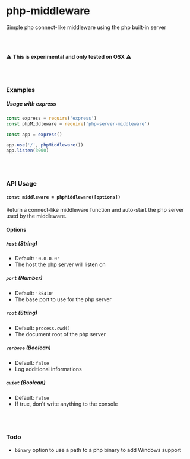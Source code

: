 # php-middleware
Simple php connect-like middleware using the php built-in server

<br><br>

:warning: __This is experimental and only tested on OSX__ :warning:

<br><br>

### Examples

##### Usage with express
```js
const express = require('express')
const phpMiddleware = require('php-server-middleware')

const app = express()

app.use('/', phpMiddleware())
app.listen(3000)

```

<br><br>

### API Usage
#### `const middleware = phpMiddleware([options])`
Return a connect-like middleware function and auto-start the php server used by the middleware.

#### Options
##### `host` (String)
* Default: `'0.0.0.0'`
* The host the php server will listen on

##### `port` (Number)
* Default: `'35410'`
* The base port to use for the php server

##### `root` (String)
* Default: `process.cwd()`
* The document root of the php server

##### `verbose` (Boolean)
* Default: `false`
* Log additional informations

##### `quiet` (Boolean)
* Default: `false`
* If true, don't write anything to the console

<br><br>

### Todo
* `binary` option to use a path to a php binary to add Windows support